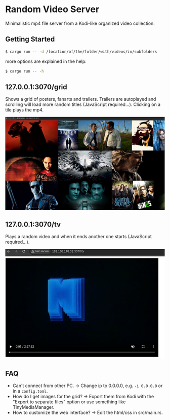 # Random Video Server

Minimalistic mp4 file server from a Kodi-like organized video collection.

## Getting Started

```bash
$ cargo run -- -d /location/of/the/folder/with/videos/in/subfolders
```

more options are explained in the help:

```bash
$ cargo run -- -h
```

## 127.0.0.1:3070/grid

Shows a grid of posters, fanarts and trailers.
Trailers are autoplayed and scrolling will load more random titles (JavaScript required...).
Clicking on a tile plays the mp4.

![Preview of the grid](img/grid.png)



## 127.0.0.1:3070/tv

Plays a random video and when it ends another one starts (JavaScript required...).

![Preview of the tv](img/tv.png)


## FAQ

- Can't connect from other PC. -> Change ip to 0.0.0.0, e.g. `-i 0.0.0.0` or in a `config.toml`.
- How do I get images for the grid? -> Export them from Kodi with the "Export to separate files" option or use something like TinyMediaManager.
- How to customize the web interface? -> Edit the html/css in src/main.rs.
